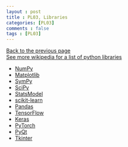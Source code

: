 ```yaml
---
layout : post
title : PL03, Libraries
categories: [PL03]
comments : false
tags : [PL03]
---
```

[Back to the previous page](https://userdyk-github.github.io/Study.html) <br>
[See more wikipedia for a list of python libraries](https://en.wikipedia.org/wiki/List_of_Python_software#Mathematical_libraries) <br>

- <a href='https://userdyk-github.github.io/pl03-topic01/PL03-Topic01-NumPy.html'>NumPy</a>
- <a href='https://userdyk-github.github.io/pl03-topic01/PL03-Topic01-Matplotlib.html'>Matplotlib</a>
- <a href='https://userdyk-github.github.io/pl03-topic01/PL03-Topic01-SymPy.html'>SymPy</a>
- <a href='https://userdyk-github.github.io/pl03-topic01/PL03-Topic01-SciPy.html'>SciPy</a>
- <a href='https://userdyk-github.github.io/pl03-topic01/PL03-Topic01-StatsModel.html'>StatsModel</a>
- <a href='https://userdyk-github.github.io/pl03-topic01/PL03-Topic01-scikit-learn.html'>scikit-learn</a>
- <a href='https://userdyk-github.github.io/pl03-topic01/PL03-Topic01-Pandas.html'>Pandas</a>
- <a href='https://userdyk-github.github.io/pl03-topic01/PL03-Topic01-TensorFlow.html'>TensorFlow</a>
- <a href='https://userdyk-github.github.io/pl03-topic01/PL03-Topic01-Keras.html'>Keras</a>
- <a href='https://userdyk-github.github.io/pl03-topic01/PL03-Topic01-PyTorch.html'>PyTorch</a>
- <a href='https://userdyk-github.github.io/pl03-topic01/PL03-Topic01-PyQt.html'>PyQt</a>
- <a href='https://userdyk-github.github.io/pl03-topic01/PL03-Topic01-Tkinter.html'>Tkinter</a>
